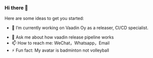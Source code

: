 ### Hi there 👋

Here are some ideas to get you started:

- 🔭 I’m currently working on Vaadin Oy as a releaser, CI/CD specialist.
<!--
- 🌱 I’m currently learning 
- 👯 I’m looking to collaborate on ...
- 🤔 I’m looking for help with ...
-->
- 💬 Ask me about how vaadin release pipeline works
- 📫 How to reach me: WeChat，Whatsapp，Email
- ⚡ Fun fact: My avatar is badminton not volleyball
